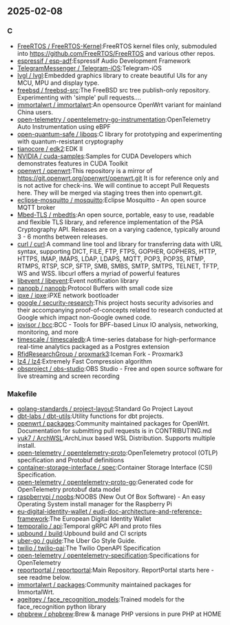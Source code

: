 ## 2025-02-08

### C

* [FreeRTOS / FreeRTOS-Kernel](https://github.com/FreeRTOS/FreeRTOS-Kernel):FreeRTOS kernel files only, submoduled into https://github.com/FreeRTOS/FreeRTOS and various other repos.
* [espressif / esp-adf](https://github.com/espressif/esp-adf):Espressif Audio Development Framework
* [TelegramMessenger / Telegram-iOS](https://github.com/TelegramMessenger/Telegram-iOS):Telegram-iOS
* [lvgl / lvgl](https://github.com/lvgl/lvgl):Embedded graphics library to create beautiful UIs for any MCU, MPU and display type.
* [freebsd / freebsd-src](https://github.com/freebsd/freebsd-src):The FreeBSD src tree publish-only repository. Experimenting with 'simple' pull requests....
* [immortalwrt / immortalwrt](https://github.com/immortalwrt/immortalwrt):An opensource OpenWrt variant for mainland China users.
* [open-telemetry / opentelemetry-go-instrumentation](https://github.com/open-telemetry/opentelemetry-go-instrumentation):OpenTelemetry Auto Instrumentation using eBPF
* [open-quantum-safe / liboqs](https://github.com/open-quantum-safe/liboqs):C library for prototyping and experimenting with quantum-resistant cryptography
* [tianocore / edk2](https://github.com/tianocore/edk2):EDK II
* [NVIDIA / cuda-samples](https://github.com/NVIDIA/cuda-samples):Samples for CUDA Developers which demonstrates features in CUDA Toolkit
* [openwrt / openwrt](https://github.com/openwrt/openwrt):This repository is a mirror of https://git.openwrt.org/openwrt/openwrt.git It is for reference only and is not active for check-ins. We will continue to accept Pull Requests here. They will be merged via staging trees then into openwrt.git.
* [eclipse-mosquitto / mosquitto](https://github.com/eclipse-mosquitto/mosquitto):Eclipse Mosquitto - An open source MQTT broker
* [Mbed-TLS / mbedtls](https://github.com/Mbed-TLS/mbedtls):An open source, portable, easy to use, readable and flexible TLS library, and reference implementation of the PSA Cryptography API. Releases are on a varying cadence, typically around 3 - 6 months between releases.
* [curl / curl](https://github.com/curl/curl):A command line tool and library for transferring data with URL syntax, supporting DICT, FILE, FTP, FTPS, GOPHER, GOPHERS, HTTP, HTTPS, IMAP, IMAPS, LDAP, LDAPS, MQTT, POP3, POP3S, RTMP, RTMPS, RTSP, SCP, SFTP, SMB, SMBS, SMTP, SMTPS, TELNET, TFTP, WS and WSS. libcurl offers a myriad of powerful features
* [libevent / libevent](https://github.com/libevent/libevent):Event notification library
* [nanopb / nanopb](https://github.com/nanopb/nanopb):Protocol Buffers with small code size
* [ipxe / ipxe](https://github.com/ipxe/ipxe):iPXE network bootloader
* [google / security-research](https://github.com/google/security-research):This project hosts security advisories and their accompanying proof-of-concepts related to research conducted at Google which impact non-Google owned code.
* [iovisor / bcc](https://github.com/iovisor/bcc):BCC - Tools for BPF-based Linux IO analysis, networking, monitoring, and more
* [timescale / timescaledb](https://github.com/timescale/timescaledb):A time-series database for high-performance real-time analytics packaged as a Postgres extension
* [RfidResearchGroup / proxmark3](https://github.com/RfidResearchGroup/proxmark3):Iceman Fork - Proxmark3
* [lz4 / lz4](https://github.com/lz4/lz4):Extremely Fast Compression algorithm
* [obsproject / obs-studio](https://github.com/obsproject/obs-studio):OBS Studio - Free and open source software for live streaming and screen recording

### Makefile

* [golang-standards / project-layout](https://github.com/golang-standards/project-layout):Standard Go Project Layout
* [dbt-labs / dbt-utils](https://github.com/dbt-labs/dbt-utils):Utility functions for dbt projects.
* [openwrt / packages](https://github.com/openwrt/packages):Community maintained packages for OpenWrt. Documentation for submitting pull requests is in CONTRIBUTING.md
* [yuk7 / ArchWSL](https://github.com/yuk7/ArchWSL):ArchLinux based WSL Distribution. Supports multiple install.
* [open-telemetry / opentelemetry-proto](https://github.com/open-telemetry/opentelemetry-proto):OpenTelemetry protocol (OTLP) specification and Protobuf definitions
* [container-storage-interface / spec](https://github.com/container-storage-interface/spec):Container Storage Interface (CSI) Specification.
* [open-telemetry / opentelemetry-proto-go](https://github.com/open-telemetry/opentelemetry-proto-go):Generated code for OpenTelemetry protobuf data model
* [raspberrypi / noobs](https://github.com/raspberrypi/noobs):NOOBS (New Out Of Box Software) - An easy Operating System install manager for the Raspberry Pi
* [eu-digital-identity-wallet / eudi-doc-architecture-and-reference-framework](https://github.com/eu-digital-identity-wallet/eudi-doc-architecture-and-reference-framework):The European Digital Identity Wallet
* [temporalio / api](https://github.com/temporalio/api):Temporal gRPC API and proto files
* [upbound / build](https://github.com/upbound/build):Upbound build and CI scripts
* [uber-go / guide](https://github.com/uber-go/guide):The Uber Go Style Guide.
* [twilio / twilio-oai](https://github.com/twilio/twilio-oai):The Twilio OpenAPI Specification
* [open-telemetry / opentelemetry-specification](https://github.com/open-telemetry/opentelemetry-specification):Specifications for OpenTelemetry
* [reportportal / reportportal](https://github.com/reportportal/reportportal):Main Repository. ReportPortal starts here - see readme below.
* [immortalwrt / packages](https://github.com/immortalwrt/packages):Community maintained packages for ImmortalWrt.
* [ageitgey / face_recognition_models](https://github.com/ageitgey/face_recognition_models):Trained models for the face_recognition python library
* [phpbrew / phpbrew](https://github.com/phpbrew/phpbrew):Brew & manage PHP versions in pure PHP at HOME
